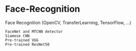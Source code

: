 # Face-Recognition
Face Recognition (OpenCV, TransferLearning, TensorFlow, ...)

    FaceNet and MTCNN detector
    Siamese CNN
    Pre-trained VGG
    Pre-trained ResNet50
